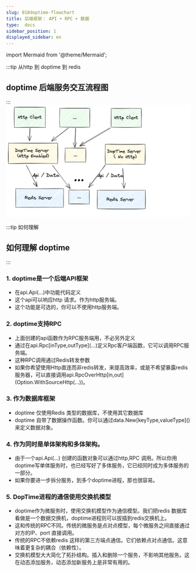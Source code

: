 ```yaml
---
slug: 010doptime-flowchart
title: 后端框架： API + RPC + 数据
type:  docs
sidebar_position: 1
displayed_sidebar: en
---
```


import Mermaid from '@theme/Mermaid';

:::tip 从http 到 doptime 到 redis
## doptime 后端服务交互流程图
:::
![doptime 后端服务交互流程图](image.png)


:::tip 如何理解
## 如何理解 doptime 
:::
### 1. doptime是一个后端API框架
- 在api.Api(...)中功能代码定义  
- 这个api可以响应http 请求。作为http服务端。
- 这个功能是可选的，你可以不使用http服务端。

### 2. doptime支持RPC 
- 上面创建的api函数作为RPC服务端用，不必另外定义
- 通过在api.Rpc\[inType,outType\](...)定义Rpc客户端函数，它可以调用RPC服务端。
- 这种RPC调用通过Redis转发参数
- 如果你希望使用Http直连而非redis转发，来提高效率，或是不希望暴露redis服务器，可以直接调用api.RpcOverHttp\[in,out\](Option.WithSourceHttp(...))。

### 3. 作为数据库框架
- doptime 仅使用Redis 类型的数据库，不使用其它数据库
- doptime 自带了数据操作函数。你可以通过data.New\[keyType,valueType\]()来定义数据对象。

### 4. 作为同时是单体架构和多体架构。
- 由于一个api.Api(...) 创建的函数对象可以通过http,RPC 调用。所以你用doptime写单体服务时，也已经写好了多体服务，它已经同时成为多体服务的一部分。
- 如果你要进一步拆分服务，到多个doptime进程，那也很容易。


### 5. DopTime进程的通信使用交换机模型
- doptime作为微服务时，使用交换机模型作为通信模型。我们把redis 数据库看做是一个数据交换机，doptime进程则可以拔插到redis交换机上。
- 这和传统的RPC不同。传统的微服务是点对点模型，每个微服务之间直接通过对方的IP、port 直接调用。
- 传统的RPC不依赖redis 这样的第三方端点通信。它们依赖点对点通信。这意味着更复杂的耦合（依赖性）。
- 交换机模型大大简化了拓扑结构。插入和删除一个服务，不影响其他服务。这在动态添加服务，动态添加新服务上是非常有用的。
